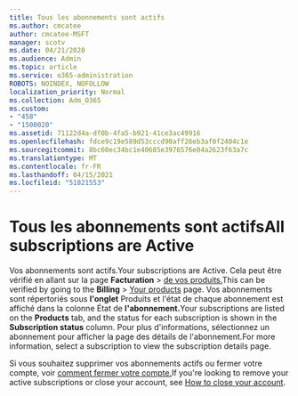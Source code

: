 ```yaml
---
title: Tous les abonnements sont actifs
ms.author: cmcatee
author: cmcatee-MSFT
manager: scotv
ms.date: 04/21/2020
ms.audience: Admin
ms.topic: article
ms.service: o365-administration
ROBOTS: NOINDEX, NOFOLLOW
localization_priority: Normal
ms.collection: Adm_O365
ms.custom:
- "458"
- "1500020"
ms.assetid: 71122d4a-df0b-4fa5-b921-41ce3ac49916
ms.openlocfilehash: fdce9c19e589d53cccd90aff26eb3af0f2404c1e
ms.sourcegitcommit: 8bc60ec34bc1e40685e3976576e04a2623f63a7c
ms.translationtype: MT
ms.contentlocale: fr-FR
ms.lasthandoff: 04/15/2021
ms.locfileid: "51821553"
---
```

# <a name="all-subscriptions-are-active"></a><span data-ttu-id="36111-102">Tous les abonnements sont actifs</span><span class="sxs-lookup"><span data-stu-id="36111-102">All subscriptions are Active</span></span>

<span data-ttu-id="36111-103">Vos abonnements sont actifs.</span><span class="sxs-lookup"><span data-stu-id="36111-103">Your subscriptions are Active.</span></span> <span data-ttu-id="36111-104">Cela peut être vérifié en allant sur la page **Facturation** \> [de vos produits.](https://go.microsoft.com/fwlink/p/?linkid=842054)</span><span class="sxs-lookup"><span data-stu-id="36111-104">This can be verified by going to the **Billing** \> [Your products](https://go.microsoft.com/fwlink/p/?linkid=842054) page.</span></span> <span data-ttu-id="36111-105">Vos abonnements sont répertoriés sous **l'onglet** Produits et l'état de chaque abonnement est affiché dans la colonne État de **l'abonnement.**</span><span class="sxs-lookup"><span data-stu-id="36111-105">Your subscriptions are listed on the **Products** tab, and the status for each subscription is shown in the **Subscription status** column.</span></span> <span data-ttu-id="36111-106">Pour plus d'informations, sélectionnez un abonnement pour afficher la page des détails de l'abonnement.</span><span class="sxs-lookup"><span data-stu-id="36111-106">For more information, select a subscription to view the subscription details page.</span></span>
  
<span data-ttu-id="36111-107">Si vous souhaitez supprimer vos abonnements actifs ou fermer votre compte, voir [comment fermer votre compte.](https://docs.microsoft.com/microsoft-365/commerce/close-your-account?view=o365-worldwide)</span><span class="sxs-lookup"><span data-stu-id="36111-107">If you're looking to remove your active subscriptions or close your account, see [How to close your account](https://docs.microsoft.com/microsoft-365/commerce/close-your-account?view=o365-worldwide).</span></span>
